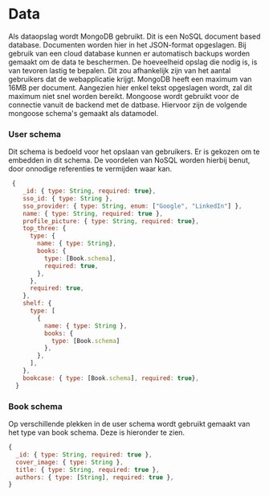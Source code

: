 # Data

Als dataopslag wordt MongoDB gebruikt. Dit is een NoSQL document based database. Documenten worden hier in het JSON-format opgeslagen. Bij gebruik van een cloud database kunnen er automatisch backups worden gemaakt om de data te beschermen.
De hoeveelheid opslag die nodig is, is van tevoren lastig te bepalen. Dit zou afhankelijk zijn van het aantal gebruikers dat de webapplicatie krijgt. MongoDB heeft een maximum van 16MB per document. Aangezien hier enkel tekst opgeslagen wordt, zal dit maximum niet snel worden bereikt.
Mongoose wordt gebruikt voor de connectie vanuit de backend met de datbase. Hiervoor zijn de volgende mongoose schema's gemaakt als datamodel.

### User schema

Dit schema is bedoeld voor het opslaan van gebruikers. Er is gekozen om te embedden in dit schema. De voordelen van NoSQL worden hierbij benut, door onnodige referenties te vermijden waar kan.

```js
 {
    _id: { type: String, required: true},
    sso_id: { type: String },
    sso_provider: { type: String, enum: ["Google", "LinkedIn"] },
    name: { type: String, required: true },
    profile_picture: { type: String, required: true},
    top_three: {
      type: {
        name: { type: String},
        books: {
          type: [Book.schema],
          required: true,
        },
      },
      required: true,
    },
    shelf: {
      type: [
        {
          name: { type: String },
          books: {
            type: [Book.schema]
          },
        },
      ],
    },
    bookcase: { type: [Book.schema], required: true},
  }
```

### Book schema

Op verschillende plekken in de user schema wordt gebruikt gemaakt van het type van book schema. Deze is hieronder te zien.

```js
{
  _id: { type: String, required: true },
  cover_image: { type: String },
  title: { type: String, required: true },
  authors: { type: [String], required: true },
}
```